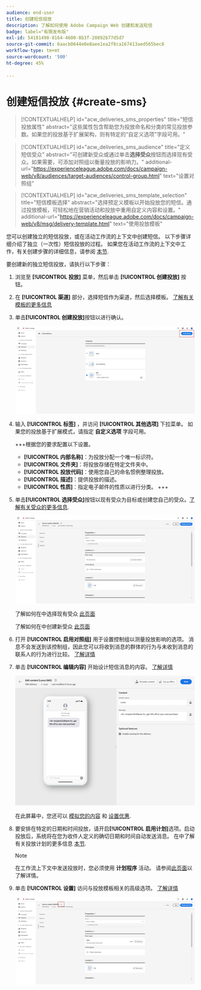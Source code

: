 ```yaml
---
audience: end-user
title: 创建短信投放
description: 了解如何使用 Adobe Campaign Web 创建和发送短信
badge: label="有限发布版"
exl-id: 54181498-8164-4600-8b3f-20892b77d5d7
source-git-commit: 6aacb0644e0e8aee1ea2f8ca167413aed565bec8
workflow-type: tm+mt
source-wordcount: '500'
ht-degree: 45%

---
```


# 创建短信投放 {#create-sms}

>[!CONTEXTUALHELP]
>id="acw_deliveries_sms_properties"
>title="短信投放属性"
>abstract="这些属性包含帮助您为投放命名和分类的常见投放参数。如果您的投放基于扩展架构，则有特定的“自定义选项”字段可用。"

>[!CONTEXTUALHELP]
>id="acw_deliveries_sms_audience"
>title="定义短信受众"
>abstract="可创建新受众或通过单击&#x200B;**选择受众**&#x200B;按钮而选择现有受众。如果需要，可添加对照组以衡量投放的影响力。"
>additional-url="https://experienceleague.adobe.com/docs/campaign-web/v8/audiences/target-audiences/control-group.html" text="设置对照组"

>[!CONTEXTUALHELP]
>id="acw_deliveries_sms_template_selection"
>title="短信模板选择"
>abstract="选择预定义模板以开始投放您的短信。通过投放模板，可轻松地在营销活动和投放中重用自定义内容和设置。"
>additional-url="https://experienceleague.adobe.com/docs/campaign-web/v8/msg/delivery-template.html" text="使用投放模板"


您可以创建独立的短信投放，或在活动工作流的上下文中创建短信。 以下步骤详细介绍了独立（一次性）短信投放的过程。 如果您在活动工作流的上下文中工作，有关创建步骤的详细信息，请参阅 [本节](../workflows/activities/channels.md#create-a-delivery-in-a-campaign-workflow).


要创建新的独立短信投放，请执行以下步骤：

1. 浏览至 **[!UICONTROL 投放]** 菜单，然后单击  **[!UICONTROL 创建投放]** 按钮。

1. 在 **[!UICONTROL 渠道]** 部分，选择短信作为渠道，然后选择模板。 [了解有关模板的更多信息](../msg/delivery-template.md)

1. 单击&#x200B;**[!UICONTROL 创建投放]**&#x200B;按钮以进行确认。

   ![](assets/sms_create_1.png)

1. 输入 **[!UICONTROL 标签]** ，并访问 **[!UICONTROL 其他选项]** 下拉菜单。 如果您的投放基于扩展模式，请指定 **自定义选项** 字段可用。

   +++根据您的要求配置以下设置。
   * **[!UICONTROL 内部名称]**：为投放分配一个唯一标识符。
   * **[!UICONTROL 文件夹]**：将投放存储在特定文件夹中。
   * **[!UICONTROL 投放代码]**：使用您自己的命名惯例整理投放。
   * **[!UICONTROL 描述]**：提供投放的描述。
   * **[!UICONTROL 性质]**：指定电子邮件的性质以进行分类。
+++

1. 单击&#x200B;**[!UICONTROL 选择受众]**&#x200B;按钮以现有受众为目标或创建您自己的受众。[了解有关受众的更多信息](../audience/about-recipients.md).

   ![](assets/sms_create_2.png)

   了解如何在中选择现有受众 [此页面](../audience/add-audience.md)

   了解如何在中创建新受众 [此页面](../audience/one-time-audience.md)

1. 打开 **[!UICONTROL 启用对照组]** 用于设置控制组以测量投放影响的选项。 消息不会发送到该控制组，因此您可以将收到消息的群体的行为与未收到消息的联系人的行为进行比较。 [了解详情](../audience/control-group.md)

1. 单击 **[!UICONTROL 编辑内容]** 开始设计短信消息的内容。 [了解详情](content-sms.md)

   ![](assets/sms_create_4.png)

   在此屏幕中，您还可以 [模拟您的内容](../preview-test/preview-test.md) 和 [设置优惠](../msg/offers.md).

1. 要安排在特定的日期和时间投放，请开启&#x200B;**[!UICONTROL 启用计划]**&#x200B;选项。启动投放后，系统将在您为收件人定义的确切日期和时间自动发送消息。 在中了解有关投放计划的更多信息 [本节](../msg/gs-messages.md#gs-schedule).

   >[!NOTE]
   >
   >在工作流上下文中发送投放时，您必须使用 **计划程序** 活动。 请参阅[此页面](../workflows/activities/scheduler.md)以了解详情。

1. 单击 **[!UICONTROL 设置]** 访问与投放模板相关的高级选项。 [了解详情](../advanced-settings/delivery-settings.md)

   ![](assets/sms_create_3.png)
